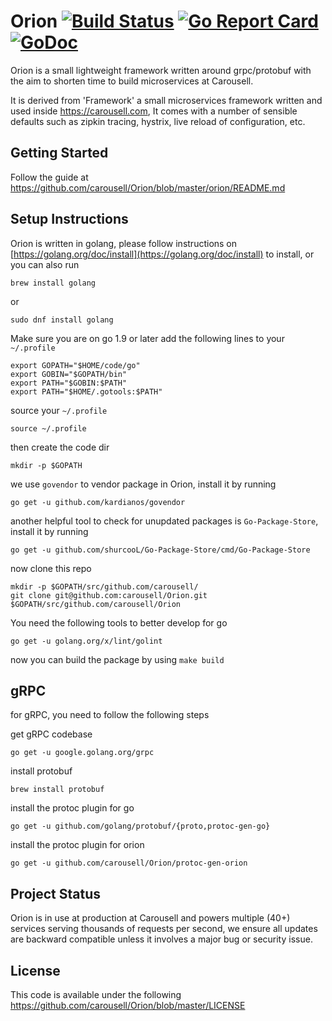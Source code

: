 # Orion [![Build Status](https://travis-ci.com/carousell/Orion.svg?token=kSVweyyqayUyyfutjTqD&branch=master)](https://travis-ci.com/carousell/Orion) [![Go Report Card](https://goreportcard.com/badge/github.com/carousell/Orion)](https://goreportcard.com/report/github.com/carousell/Orion) [![GoDoc](https://godoc.org/github.com/carousell/Orion/orion?status.svg)](https://godoc.org/github.com/carousell/Orion/orion)

Orion is a small lightweight framework written around grpc/protobuf with the aim to shorten time to build microservices at Carousell.

It is derived from 'Framework' a small microservices framework written and used inside https://carousell.com, It comes with a number of sensible defaults such as zipkin tracing, hystrix, live reload of configuration, etc.

## Getting Started
Follow the guide at https://github.com/carousell/Orion/blob/master/orion/README.md

## Setup Instructions
Orion is written in golang, please follow instructions on [https://golang.org/doc/install](https://golang.org/doc/install) to install, or you can also run
```
brew install golang
```
or
```
sudo dnf install golang
```
Make sure you are on go 1.9 or later
add the following lines to your `~/.profile`
```
export GOPATH="$HOME/code/go"
export GOBIN="$GOPATH/bin"
export PATH="$GOBIN:$PATH"
export PATH="$HOME/.gotools:$PATH"
```

source your `~/.profile`
```
source ~/.profile
```

then create the code dir
```
mkdir -p $GOPATH
```

we use `govendor` to vendor package in Orion, install it by running
```
go get -u github.com/kardianos/govendor
```
another helpful tool to check for unupdated packages is `Go-Package-Store`, install it by running
```
go get -u github.com/shurcooL/Go-Package-Store/cmd/Go-Package-Store
```
now clone this repo
```
mkdir -p $GOPATH/src/github.com/carousell/
git clone git@github.com:carousell/Orion.git $GOPATH/src/github.com/carousell/Orion
```

You need the following tools to better develop for go
```
go get -u golang.org/x/lint/golint
```

now you can build the package by using `make build`

## gRPC
for gRPC, you need to follow the following steps

get gRPC codebase
```
go get -u google.golang.org/grpc
```

install protobuf
```
brew install protobuf
```

install the protoc plugin for go
```
go get -u github.com/golang/protobuf/{proto,protoc-gen-go}
```

install the protoc plugin for orion
```
go get -u github.com/carousell/Orion/protoc-gen-orion
```

## Project Status
Orion is in use at production at Carousell and powers multiple (40+) services serving thousands of requests per second,
we ensure all updates are backward compatible unless it involves a major bug or security issue.

## License
This code is available under the following https://github.com/carousell/Orion/blob/master/LICENSE
